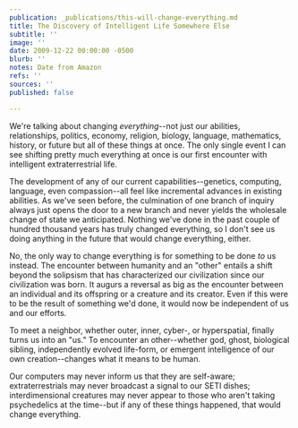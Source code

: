 ```yaml
---
publication: _publications/this-will-change-everything.md
title: The Discovery of Intelligent Life Somewhere Else
subtitle: ''
image: ''
date: 2009-12-22 00:00:00 -0500
blurb: ''
notes: Date from Amazon
refs: ''
sources: ''
published: false

---
```

We're talking about changing _everything_--not just our abilities, relationships, politics, economy, religion, biology, language, mathematics, history, or future but all of these things at once. The only single event I can see shifting pretty much everything at once is our first encounter with intelligent extraterrestrial life.

The development of any of our current capabilities--genetics, computing, language, even compassion--all feel like incremental advances in existing abilities. As we've seen before, the culmination of one branch of inquiry always just opens the door to a new branch and never yields the wholesale change of state we anticipated. Nothing we've done in the past couple of hundred thousand years has truly changed everything, so I don't see us doing anything in the future that would change everything, either.

No, the only way to change everything is for something to be done _to_ us instead. The encounter between humanity and an "other" entails a shift beyond the solipsism that has characterized our civilization since our civilization was born. It augurs a reversal as big as the encounter between an individual and its offspring or a creature and its creator. Even if this were to be the result of something we'd done, it would now be independent of us and our efforts.

To meet a neighbor, whether outer, inner, cyber-, or hyperspatial, finally turns us into an "us." To encounter an other--whether god, ghost, biological sibling, independently evolved life-form, or emergent intelligence of our own creation--changes what it means to be human.

Our computers may never inform us that they are self-aware; extraterrestrials may never broadcast a signal to our SETI dishes; interdimensional creatures may never appear to those who aren't taking psychedelics at the time--but if any of these things happened, that would change everything.